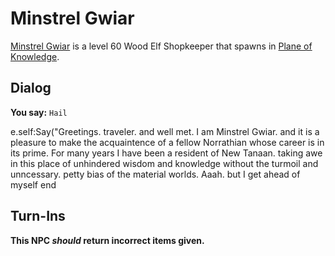 # Minstrel Gwiar



[Minstrel Gwiar](/npc/202232) is a level 60 Wood Elf Shopkeeper that spawns in [Plane of Knowledge](/zone/202).



## Dialog

**You say:** `Hail`



e.self:Say("Greetings. traveler. and well met. I am Minstrel Gwiar. and it is a pleasure to make the acquaintence of a fellow Norrathian whose career is in its prime. For many years I have been a resident of New Tanaan. taking awe in this place of unhindered wisdom and knowledge without the turmoil and unncessary. petty bias of the material worlds. Aaah. but I get ahead of myself 
end



## Turn-Ins



**This NPC *should* return incorrect items given.**





